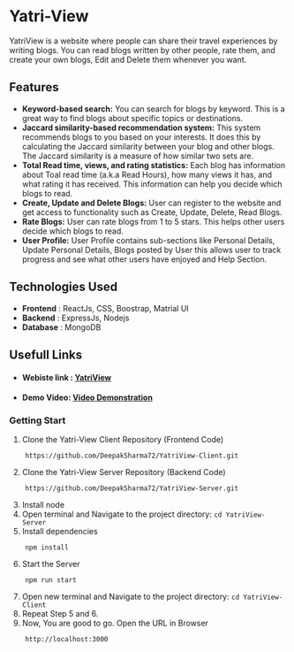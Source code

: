 # Yatri-View 
YatriView is a website where people can share their travel experiences by writing blogs. You can read blogs written by other people, rate them, and create your own blogs, Edit and Delete them whenever you want.

## Features
- __Keyword-based search:__  You can search for blogs by keyword. This is a great way to find blogs about specific topics or destinations.
- __Jaccard similarity-based recommendation system:__ This system recommends blogs to you based on your interests. It does this by calculating the Jaccard similarity between your blog and other blogs. The Jaccard similarity is a measure of how similar two sets are.
- __Total Read time, views, and rating statistics:__ Each blog has information about Toal read time (a.k.a Read Hours), how many views it has, and what rating it has received. This information can help you decide which blogs to read.
- __Create, Update and Delete Blogs:__ User can register to the website and get access to functionality such as Create, Update, Delete, Read Blogs.
- __Rate Blogs:__ User can rate blogs from 1 to 5 stars. This helps other users decide which blogs to read.
- __User Profile:__ User Profile contains sub-sections like Personal Details, Update Personal Details, Blogs posted by User this allows user to track progress and see what other users have enjoyed and Help Section.

## Technologies Used
- __Frontend__ : ReactJs, CSS, Boostrap, Matrial UI
- __Backend__  : ExpressJs, Nodejs
- __Database__ : MongoDB

## Usefull Links

- #### Webiste link : [YatriView](https://yatriview.netlify.app/)
- #### Demo Video: [Video Demonstration]('https://www.youtube.com/watch?v=1qbCtU1GQ78')


### Getting Start
1. Clone the Yatri-View Client Repository (Frontend Code)
```
    https://github.com/DeepakSharma72/YatriView-Client.git
```
2. Clone the Yatri-View Server Repository (Backend Code)
```
    https://github.com/DeepakSharma72/YatriView-Server.git
```
3. Install node
4. Open terminal and Navigate to the project directory: `cd YatriView-Server`
5. Install dependencies
```
    npm install
```
6. Start the Server
```
    npm run start
```
7. Open new terminal and Navigate to the project directory: `cd YatriView-Client` 
8. Repeat Step 5 and 6.
9. Now, You are good to go. Open the URL in Browser
```
    http://localhost:3000
```